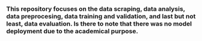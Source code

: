 ### This repository focuses on the data scraping, data analysis, data preprocesing, data training and validation, and last but not least, data evaluation. Is there to note that there was no model deployment due to the academical purpose.
